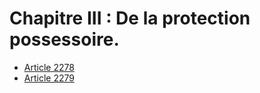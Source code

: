 # Chapitre III : De la protection possessoire.

- [Article 2278](article-2278.md)
- [Article 2279](article-2279.md)
